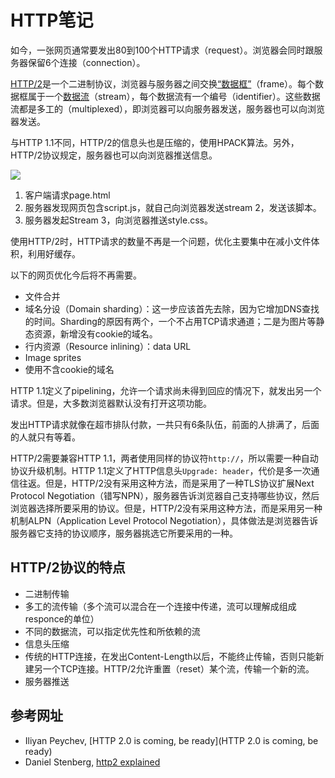 # HTTP笔记

如今，一张网页通常要发出80到100个HTTP请求（request）。浏览器会同时跟服务器保留6个连接（connection）。

[HTTP/2](http://http2.github.io/http2-spec/)是一个二进制协议，浏览器与服务器之间交换[“数据框”](http://http2.github.io/http2-spec/#FramingLayer)（frame）。每个数据框属于一个[数据流](http://http2.github.io/http2-spec/#StreamsLayer)（stream），每个数据流有一个编号（identifier）。这些数据流都是多工的（multiplexed），即浏览器可以向服务器发送，服务器也可以向浏览器发送。

与HTTP 1.1不同，HTTP/2的信息头也是压缩的，使用HPACK算法。另外，HTTP/2协议规定，服务器也可以向浏览器推送信息。

![](/image/http-connection-2014-12-06.png)

1. 客户端请求page.html
2. 服务器发现网页包含script.js，就自己向浏览器发送stream 2，发送该脚本。
3. 服务器发起Stream 3，向浏览器推送style.css。

使用HTTP/2时，HTTP请求的数量不再是一个问题，优化主要集中在减小文件体积，利用好缓存。

以下的网页优化今后将不再需要。

- 文件合并
- 域名分设（Domain sharding）：这一步应该首先去除，因为它增加DNS查找的时间。Sharding的原因有两个，一个不占用TCP请求通道；二是为图片等静态资源，新增没有cookie的域名。
- 行内资源（Resource inlining）：data URL
- Image sprites
- 使用不含cookie的域名

HTTP 1.1定义了pipelining，允许一个请求尚未得到回应的情况下，就发出另一个请求。但是，大多数浏览器默认没有打开这项功能。

发出HTTP请求就像在超市排队付款，一共只有6条队伍，前面的人排满了，后面的人就只有等着。

HTTP/2需要兼容HTTP 1.1，两者使用同样的协议符`http://`，所以需要一种自动协议升级机制。HTTP 1.1定义了HTTP信息头`Upgrade: header`，代价是多一次通信往返。但是，HTTP/2没有采用这种方法，而是采用了一种TLS协议扩展Next Protocol Negotiation（错写NPN），服务器告诉浏览器自己支持哪些协议，然后浏览器选择所要采用的协议。但是，HTTP/2没有采用这种方法，而是采用另一种机制ALPN（Application Level Protocol Negotiation），具体做法是浏览器告诉服务器它支持的协议顺序，服务器挑选它所要采用的一种。

## HTTP/2协议的特点

- 二进制传输
- 多工的流传输（多个流可以混合在一个连接中传递，流可以理解成组成responce的单位）
- 不同的数据流，可以指定优先性和所依赖的流
- 信息头压缩
- 传统的HTTP连接，在发出Content-Length以后，不能终止传输，否则只能新建另一个TCP连接。HTTP/2允许重置（reset）某个流，传输一个新的流。
- 服务器推送

## 参考网址

- Iliyan Peychev, [HTTP 2.0 is coming, be ready](HTTP 2.0 is coming, be ready)
- Daniel Stenberg, [http2 explained](http://daniel.haxx.se/http2/)
